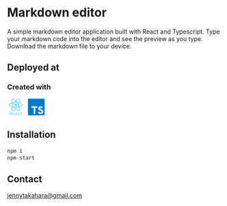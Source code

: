 # Markdown editor

A simple markdown editor application built with React and Typescript. Type your markdown code into the editor and see the preview as you type. Download the markdown file to your device.

## Deployed at

### Created with

<img src="https://github.com/devicons/devicon/blob/master/icons/react/react-original-wordmark.svg" title="React" alt="React" width="40" height="40"/>&nbsp;
<img src="  https://github.com/devicons/devicon/blob/master/icons/typescript/typescript-original.svg" title="Typescript" alt="Typescript" width="40" height="40"/>&nbsp;

## Installation

```
npm i
npm start
```

## Contact

jennytakahara@gmail.com
